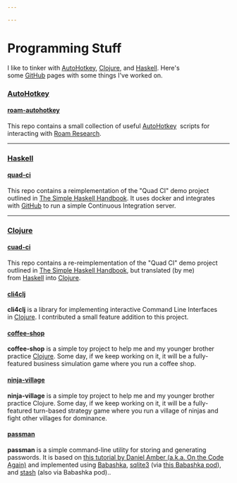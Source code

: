 ```yaml
---

---
```


# Programming Stuff

I like to tinker
with <a href="https://brick.do/b097PBa2bpv3" class="page-link">AutoHotkey</a>, <a href="https://brick.do/ZdgvzPy8j5n2" class="page-link">Clojure</a>,
and <a href="https://brick.do/38gwm7Px64YD" class="page-link">Haskell</a>.
Here's
some <a href="https://brick.do/2b5Y6zNym1BW" class="page-link">GitHub</a> pages
with some things I've worked on.

### <a href="https://brick.do/b097PBa2bpv3" class="page-link">AutoHotkey</a>

#### [roam-autohotkey](https://github.com/CFiggers/roam-autohotkey)

This repo contains a small collection of
useful <a href="https://brick.do/b097PBa2bpv3" class="page-link">AutoHotkey</a> 
scripts for interacting
with <a href="https://brick.do/MbVK3Lx1EvpV" class="page-link">Roam Research</a>.

------------------------------------------------------------------------

### <a href="https://brick.do/38gwm7Px64YD" class="page-link">Haskell</a>

#### [quad-ci](https://github.com/CFiggers/quad-ci)

This repo contains a reimplementation of the "Quad CI" demo project
outlined in [The Simple Haskell
Handbook](https://leanpub.com/simple-haskell-book). It uses docker and
integrates
with <a href="https://brick.do/2b5Y6zNym1BW" class="page-link">GitHub</a> to
run a simple Continuous Integration server. 

------------------------------------------------------------------------

### <a href="https://brick.do/ZdgvzPy8j5n2" class="page-link">Clojure</a>

#### [cuad-ci](https://github.com/CFiggers/cuad-ci)

This repo contains a re-reimplementation of the "Quad CI" demo project
outlined in [The Simple Haskell
Handbook](https://leanpub.com/simple-haskell-book), but translated (by
me)
from <a href="https://brick.do/38gwm7Px64YD" class="page-link">Haskell</a> into <a href="https://brick.do/ZdgvzPy8j5n2" class="page-link">Clojure</a>.

#### [cli4clj](https://github.com/ruedigergad/cli4clj)

**cli4clj** is a library for implementing interactive Command Line
Interfaces
in <a href="https://brick.do/ZdgvzPy8j5n2" class="page-link">Clojure</a>.
I contributed a small feature addition to this project.

#### [coffee-shop](https://github.com/CFiggers/coffee-shop)

**coffee-shop** is a simple toy project to help me and my younger
brother
practice <a href="https://brick.do/ZdgvzPy8j5n2" class="page-link">Clojure</a>.
Some day, if we keep working on it, it will be a fully-featured business
simulation game where you run a coffee shop.

#### [ninja-village](https://github.com/CFiggers/ninja-village)

**ninja-village** is a simple toy project to help me and my younger
brother practice Clojure. Some day, if we keep working on it, it will be
a fully-featured turn-based strategy game where you run a village of
ninjas and fight other villages for dominance.

#### [passman](https://github.com/CFiggers/babashka-passman)

**passman** is a simple command-line utility for storing and generating
passwords. It is based on [this tutorial by Daniel Amber (a.k.a. On the
Code Again)](https://youtu.be/jm0RXmyjRJ8) and implemented using
[Babashka](https://github.com/babashka/babashka),
[sqlite3](https://www.sqlite.org/index.html) (via [this Babashka
pod](https://github.com/babashka/pod-babashka-go-sqlite3)), and
[stash](https://github.com/rorokimdim/stash) (also via Babashka pod)..

 
